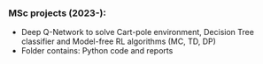
### MSc projects (2023-):
- Deep Q-Network to solve Cart-pole environment, Decision Tree classifier and Model-free RL algorithms (MC, TD, DP)
- Folder contains: Python code and reports
